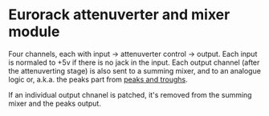 # Eurorack attenuverter and mixer module

Four channels, each with input -> attenuverter control -> output. Each input is
normaled to +5v if there is no jack in the input. Each output channel (after the
attenuverting stage) is also sent to a summing mixer, and to an analogue logic
or, a.k.a. the peaks part from [peaks and troughs](https://www.elby-designs.com/webtek/cgs/cgs26/cgs26_analogic.html).

If an individual output chnanel is patched, it's removed from the summing mixer
and the peaks output.
